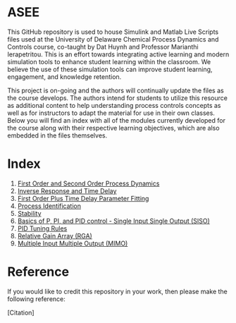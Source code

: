 # ASEE

This GitHub repository is used to house Simulink and Matlab Live Scripts files used at the University of Delaware Chemical Process Dynamics and Controls course, co-taught by Dat Huynh and Professor Marianthi Ierapetritou. This is an effort towards integrating active learning and modern simulation tools to enhance student learning within the classroom. We believe the use of these simulation tools can improve student learning, engagement, and knowledge retention. 

This project is on-going and the authors will continually update the files as the course develops. The authors intend for students to utilize this resource as additional content to help understanding process controls concepts as well as for instructors to adapt the material for use in their own classes. Below you will find an index with all of the modules currently developed for the course along with their respective learning objectives, which are also embedded in the files themselves. 

# Index

1. [First Order and Second Order Process Dynamics](1.First_Second_Order_Process_Dynamics)
2. [Inverse Response and Time Delay](2.Inverse_Response_Time_Delay)
3. [First Order Plus Time Delay Parameter Fitting](3.FOPTD)
4. [Process Identification](4.Process_Identification)
5. [Stability](5.Stability)
6. [Basics of P, PI, and PID control - Single Input Single Output (SISO)](6.SISO)
7. [PID Tuning Rules](7.PID)
8. [Relative Gain Array (RGA)](8.RGA)
9. [Multiple Input Multiple Output (MIMO)](9.MIMO) 

# Reference

If you would like to credit this repository in your work, then please make the following reference: 

[Citation]
